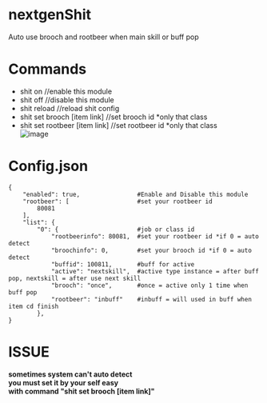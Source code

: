 # nextgenShit
Auto use brooch and rootbeer when main skill or buff pop
# Commands
- shit on   //enable this module
- shit off  //disable this module
- shit reload //reload shit config
- shit set brooch [item link]   //set brooch id *only that class
- shit set rootbeer [item link]   //set rootbeer id *only that class
</br>![image](https://user-images.githubusercontent.com/26898177/53790099-aafead80-3f58-11e9-8207-7b1c8788e9e5.png)

# Config.json
```
{
    "enabled": true,                #Enable and Disable this module
    "rootbeer": [                   #set your rootbeer id
        80081
    ],
    "list": {
        "0": {                      #job or class id
            "rootbeerinfo": 80081,  #set your rootbeer id *if 0 = auto detect
            "broochinfo": 0,        #set your brooch id *if 0 = auto detect
            "buffid": 100811,       #buff for active
            "active": "nextskill",  #active type instance = after buff pop, nextskill = after use next skill
            "brooch": "once",       #once = active only 1 time when buff pop
            "rootbeer": "inbuff"    #inbuff = will used in buff when item cd finish
        },
}
```
# ISSUE
**sometimes system can't auto detect</br>
you must set it by your self easy</br>
with command "shit set brooch [item link]"**</br>
